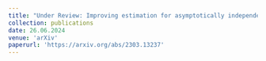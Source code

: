 ```yaml
---
title: "Under Review: Improving estimation for asymptotically independent bivariate extremes via global estimators for the angular dependence function (joint with J. L. Wadsworth and E. F. Eastoe)"
collection: publications
date: 26.06.2024
venue: 'arXiv'
paperurl: 'https://arxiv.org/abs/2303.13237'
---
```

